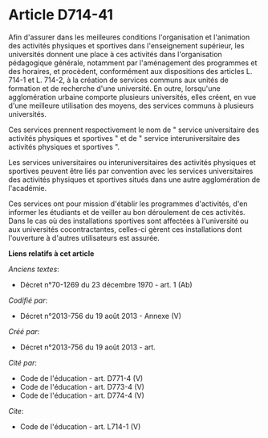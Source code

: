 # Article D714-41

Afin d'assurer dans les meilleures conditions l'organisation et l'animation des activités physiques et sportives dans
l'enseignement supérieur, les universités donnent une place à ces activités dans l'organisation pédagogique générale,
notamment par l'aménagement des programmes et des horaires, et procèdent, conformément aux dispositions des articles L. 714-1
et L. 714-2, à la création de services communs aux unités de formation et de recherche d'une université. En outre, lorsqu'une
agglomération urbaine comporte plusieurs universités, elles créent, en vue d'une meilleure utilisation des moyens, des
services communs à plusieurs universités. 

Ces services prennent respectivement le nom de " service universitaire des activités physiques et sportives " et de " service
interuniversitaire des activités physiques et sportives ". 

Les services universitaires ou interuniversitaires des activités physiques et sportives peuvent être liés par convention avec
les services universitaires des activités physiques et sportives situés dans une autre agglomération de l'académie. 

Ces services ont pour mission d'établir les programmes d'activités, d'en informer les étudiants et de veiller au bon
déroulement de ces activités. Dans le cas où des installations sportives sont affectées à l'université ou aux universités
cocontractantes, celles-ci gèrent ces installations dont l'ouverture à d'autres utilisateurs est assurée.

**Liens relatifs à cet article**

_Anciens textes_:

  - Décret n°70-1269 du 23 décembre 1970 - art. 1 (Ab)

_Codifié par_:

  - Décret n°2013-756 du 19 août 2013 -  Annexe (V)

_Créé par_:

  - Décret n°2013-756 du 19 août 2013 - art.

_Cité par_:

  - Code de l'éducation - art. D771-4 (V)
  - Code de l'éducation - art. D773-4 (V)
  - Code de l'éducation - art. D774-4 (V)

_Cite_:

  - Code de l'éducation - art. L714-1 (V)

